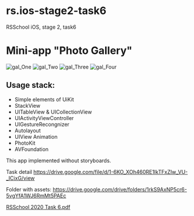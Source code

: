 # rs.ios-stage2-task6
RSSchool iOS, stage 2, task6

#               Mini-app "Photo Gallery"

![gal_One](https://user-images.githubusercontent.com/61166305/113026754-10521680-9192-11eb-9e53-3e981cbdc2b7.JPG)
![gal_Two](https://user-images.githubusercontent.com/61166305/113026758-121bda00-9192-11eb-8b64-2fec819186e9.JPG)
![gal_Three](https://user-images.githubusercontent.com/61166305/113026765-134d0700-9192-11eb-9c20-c57f40009fde.JPG)
![gal_Four](https://user-images.githubusercontent.com/61166305/113026770-1516ca80-9192-11eb-90af-bfef2a0c0acd.JPG)

## Usage stack:
* Simple elements of UiKit
* StackView
* UITableView & UICollectionView
* UIActivityViewController
* UIGestureRecongnizer
* Autolayout
* UIView Animation
* PhotoKit
* AVFoundation

This app implemented without storyboards.

Task detail
https://drive.google.com/file/d/1-6KO_XOh460RE1IkTFxZIw_VU-_ICixG/view

Folder with assets:
https://drive.google.com/drive/folders/1rkS9AxNP5cr6-5vgYfA1WJ6RmMt5PAEc


[RSSchool 2020 Task 6.pdf](https://github.com/kill-me-baby/rs.ios-stage2-task6/files/6159967/RSSchool.2020.Task.6.pdf)
